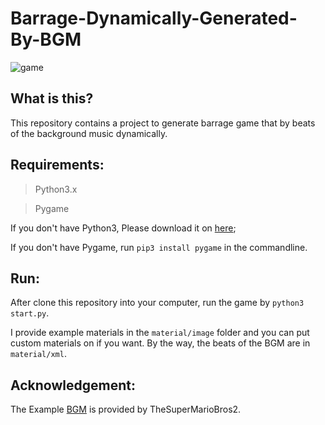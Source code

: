 # Barrage-Dynamically-Generated-By-BGM

![game](material/game.png)

## What is this?
This repository contains a project to generate barrage game that by beats of the background music dynamically.

## Requirements:
> Python3.x

> Pygame

If you don't have Python3, Please download it on [here](https://www.python.org/);

If you don't have Pygame, run `pip3 install pygame` in the commandline.

## Run:
After clone this repository into your computer, run the game by `python3 start.py`.

I provide example materials in the `material/image` folder and you can put custom materials on if you want. By the way, the beats of the BGM are in `material/xml`.

## Acknowledgement:
The Example [BGM](https://www.youtube.com/watch?v=ZQ7ipUQoik8) is provided by TheSuperMarioBros2.

